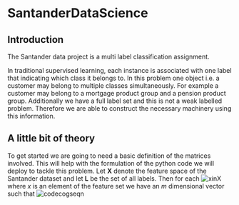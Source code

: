 # SantanderDataScience
## Introduction
The Santander data project is a multi label classification assignment.

In traditional supervised learning, each instance is associated with one label that indicating which class it 
belongs to. In this problem one object i.e. a customer may belong to multiple classes simultaneously. For example 
a customer may belong to a mortgage product group and a pension product group. Additionally we have a full label set 
and this is not a weak labelled problem. Therefore we are able to construct the necessary machinery using this 
information.

## A little bit of theory
To get started we are going to need a basic definition of the matrices involved. This will help with the 
formulation of the python code we will deploy to tackle this problem. Let **X** denote the feature space of the 
Santander dataset and let **L** be the set of all labels. Then for each ![xinX](https://cloud.githubusercontent.com/assets/11049017/20385856/0c420fca-acb1-11e6-9c2d-4f1f5f355224.gif) where *x* is an element of the
 feature set we have an *m* dimensional vector such that ![codecogseqn](https://cloud.githubusercontent.com/assets/11049017/20386050/c829622e-acb1-11e6-90ae-f17235f9a06f.gif)
